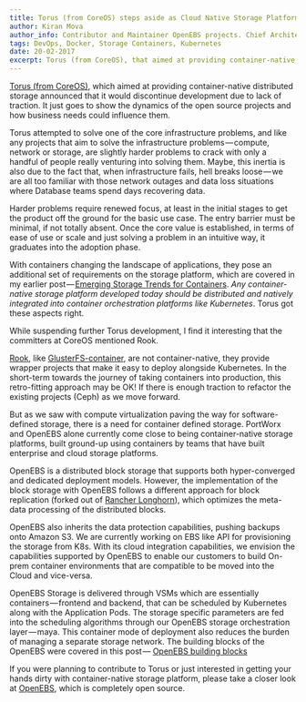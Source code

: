 ```yaml
---
title: Torus (from CoreOS) steps aside as Cloud Native Storage Platform. What now?
author: Kiran Mova
author_info: Contributor and Maintainer OpenEBS projects. Chief Architect MayaData. Kiran leads overall architecture & is responsible for architecting, solution design & customer adoption of OpenEBS.
tags: DevOps, Docker, Storage Containers, Kubernetes
date: 20-02-2017
excerpt: Torus (from CoreOS), that aimed at providing container-native distributed storage announced that it would discontinue development due to lack of traction.
---
```


[Torus (from CoreOS)](https://github.com/coreos/torus), which aimed at providing container-native distributed storage announced that it would discontinue development due to lack of traction. It just goes to show the dynamics of the open source projects and how business needs could influence them.

Torus attempted to solve one of the core infrastructure problems, and like any projects that aim to solve the infrastructure problems — compute, network or storage, are slightly harder problems to crack with only a handful of people really venturing into solving them. Maybe, this inertia is also due to the fact that, when infrastructure fails, hell breaks loose — we are all too familiar with those network outages and data loss situations where Database teams spend days recovering data.

Harder problems require renewed focus, at least in the initial stages to get the product off the ground for the basic use case. The entry barrier must be minimal, if not totally absent. Once the core value is established, in terms of ease of use or scale and just solving a problem in an intuitive way, it graduates into the adoption phase.

With containers changing the landscape of applications, they pose an additional set of requirements on the storage platform, which are covered in my earlier post — [Emerging Storage Trends for Containers](https://blog.openebs.io/emerging-storage-trends-for-containers-4970e4c51de#.ep5wl2u0z). *Any container-native storage platform developed today should be distributed and natively integrated into container orchestration platforms like Kubernetes*. Torus got these aspects right.

While suspending further Torus development, I find it interesting that the committers at CoreOS mentioned Rook.

[Rook](https://github.com/rook/rook), like [GlusterFS-container](https://github.com/gluster/gluster-containers), are not container-native, they provide wrapper projects that make it easy to deploy alongside Kubernetes. In the short-term towards the journey of taking containers into production, this retro-fitting approach may be OK! If there is enough traction to refactor the existing projects (Ceph) as we move forward.

But as we saw with compute virtualization paving the way for software-defined storage, there is a need for container defined storage. PortWorx and OpenEBS alone currently come close to being container-native storage platforms, built ground-up using containers by teams that have built enterprise and cloud storage platforms.

OpenEBS is a distributed block storage that supports both hyper-converged and dedicated deployment models. However, the implementation of the block storage with OpenEBS follows a different approach for block replication (forked out of [Rancher Longhorn](https://github.com/rancher/longhorn)), which optimizes the meta-data processing of the distributed blocks.

OpenEBS also inherits the data protection capabilities, pushing backups onto Amazon S3. We are currently working on EBS like API for provisioning the storage from K8s. With its cloud integration capabilities, we envision the capabilities supported by OpenEBS to enable our customers to build On-prem container environments that are compatible to be moved into the Cloud and vice-versa.

OpenEBS Storage is delivered through VSMs which are essentially containers — frontend and backend, that can be scheduled by Kubernetes along with the Application Pods. The storage specific parameters are fed into the scheduling algorithms through our OpenEBS storage orchestration layer — maya. This container mode of deployment also reduces the burden of managing a separate storage network. The building blocks of the OpenEBS were covered in this post — [OpenEBS building blocks](https://blog.openebs.io/openebs-building-blocks-rancher-longhorn-b8928b5921fa#.r7kzqlucd)

If you were planning to contribute to Torus or just interested in getting your hands dirty with container-native storage platform, please take a closer look at [OpenEBS](https://github.com/openebs/openebs), which is completely open source.